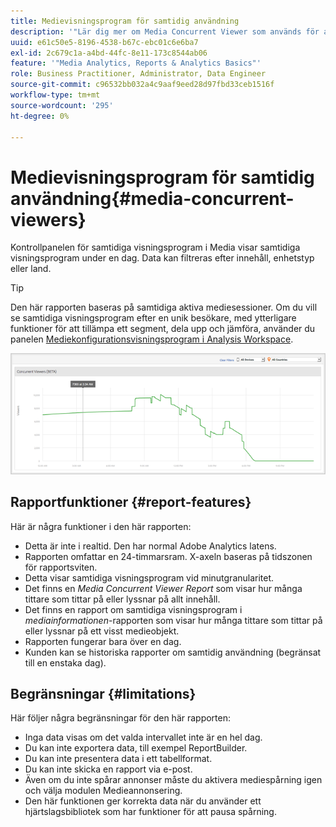 ```yaml
---
title: Medievisningsprogram för samtidig användning
description: '"Lär dig mer om Media Concurrent Viewer som används för att visa samtidiga visningsprogram under en dag. Data kan filtreras efter innehåll, enhetstyp eller land."'
uuid: e61c50e5-8196-4538-b67c-ebc01c6e6ba7
exl-id: 2c679c1a-a4bd-44fc-8e11-173c8544ab06
feature: '"Media Analytics, Reports & Analytics Basics"'
role: Business Practitioner, Administrator, Data Engineer
source-git-commit: c96532bb032a4c9aaf9eed28d97fbd33ceb1516f
workflow-type: tm+mt
source-wordcount: '295'
ht-degree: 0%

---
```


# Medievisningsprogram för samtidig användning{#media-concurrent-viewers}

Kontrollpanelen för samtidiga visningsprogram i Media visar samtidiga visningsprogram under en dag. Data kan filtreras efter innehåll, enhetstyp eller land.

>[!TIP]
>
> Den här rapporten baseras på samtidiga aktiva mediesessioner.  Om du vill se samtidiga visningsprogram efter en unik besökare, med ytterligare funktioner för att tillämpa ett segment, dela upp och jämföra, använder du panelen [Mediekonfigurationsvisningsprogram i Analysis Workspace](https://experienceleague.adobe.com/docs/analytics/analyze/analysis-workspace/panels/media-concurrent-viewers.html).


![](assets/video-concurrent-viewers.png)

## Rapportfunktioner {#report-features}

Här är några funktioner i den här rapporten:

* Detta är inte i realtid. Den har normal Adobe Analytics latens.
* Rapporten omfattar en 24-timmarsram. X-axeln baseras på tidszonen för rapportsviten.
* Detta visar samtidiga visningsprogram vid minutgranularitet.
* Det finns en *Media Concurrent Viewer Report* som visar hur många tittare som tittar på eller lyssnar på allt innehåll.
* Det finns en rapport om samtidiga visningsprogram i *mediainformationen*-rapporten som visar hur många tittare som tittar på eller lyssnar på ett visst medieobjekt.
* Rapporten fungerar bara över en dag.
* Kunden kan se historiska rapporter om samtidig användning (begränsat till en enstaka dag).

## Begränsningar {#limitations}

Här följer några begränsningar för den här rapporten:

* Inga data visas om det valda intervallet inte är en hel dag.
* Du kan inte exportera data, till exempel ReportBuilder.
* Du kan inte presentera data i ett tabellformat.
* Du kan inte skicka en rapport via e-post.
* Även om du inte spårar annonser måste du aktivera mediespårning igen och välja modulen Medieannonsering.
* Den här funktionen ger korrekta data när du använder ett hjärtslagsbibliotek som har funktioner för att pausa spårning.

